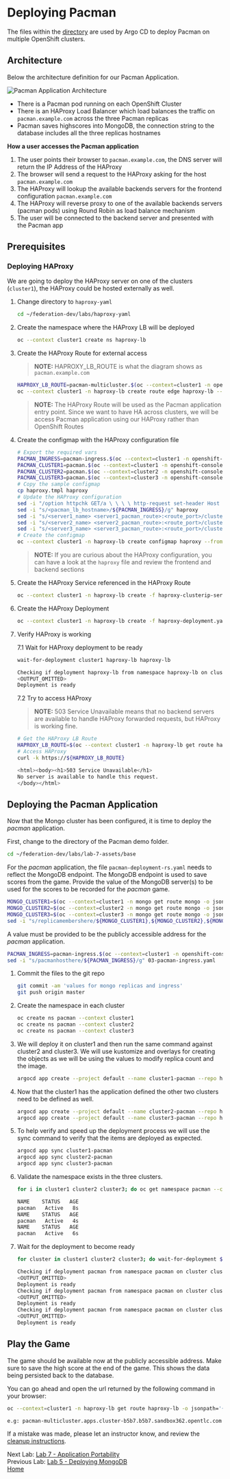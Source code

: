 # Deploying Pacman

The files within the [directory](./lab-7-assets) are used by Argo CD to deploy
Pacman on multiple OpenShift clusters.

## Architecture

Below the architecture definition for our Pacman Application.

![Pacman Application Architecture](./assets/demo-arch.png)

* There is a Pacman pod running on each OpenShift Cluster
* There is an HAProxy Load Balancer which load balances the traffic on 
`pacman.example.com` across the three Pacman replicas
* Pacman saves highscores into MongoDB, the connection string to the database includes
all the three replicas hostnames

**How a user accesses the Pacman application**

1. The user points their browser to `pacman.example.com`, the DNS server will return the IP Address of the HAProxy
2. The browser will send a request to the HAProxy asking for the host `pacman.example.com`
3. The HAProxy will lookup the available backends servers for the frontend configuration `pacman.example.com`
4. The HAProxy will reverse proxy to one of the available backends servers (pacman pods) using Round Robin as load balance mechanism
5. The user will be connected to the backend server and presented with the Pacman app

## Prerequisites

### Deploying HAProxy

We are going to deploy the HAProxy server on one of the clusters (`cluster1`), the HAProxy could be hosted externally as well.

1. Change directory to `haproxy-yaml`

    ```sh
    cd ~/federation-dev/labs/haproxy-yaml
    ```
2. Create the namespace where the HAProxy LB will be deployed
    
    ```sh
    oc --context cluster1 create ns haproxy-lb
    ```
3. Create the HAProxy Route for external access

    > **NOTE:** HAPROXY_LB_ROUTE is what the diagram shows as `pacman.example.com`

    ```sh
    HAPROXY_LB_ROUTE=pacman-multicluster.$(oc --context=cluster1 -n openshift-console get route console -o jsonpath='{.status.ingress[*].host}' | sed "s/.*\(apps.*\)/\1/g")
    oc --context cluster1 -n haproxy-lb create route edge haproxy-lb --service=haproxy-lb-service --port=8080 --insecure-policy=Allow --hostname=${HAPROXY_LB_ROUTE}
    ```
    > **NOTE:** The HAProxy Route will be used as the Pacman application entry point. Since we want to have HA across clusters, we will be access Pacman application using our HAProxy rather than OpenShift Routes
4. Create the configmap with the HAProxy configuration file

    ```sh
    # Export the required vars
    PACMAN_INGRESS=pacman-ingress.$(oc --context=cluster1 -n openshift-console get route console -o jsonpath='{.status.ingress[*].host}' | sed "s/.*\(apps.*\)/\1/g")
    PACMAN_CLUSTER1=pacman.$(oc --context=cluster1 -n openshift-console get route console -o jsonpath='{.status.ingress[*].host}' | sed "s/.*\(apps.*\)/\1/g")
    PACMAN_CLUSTER2=pacman.$(oc --context=cluster2 -n openshift-console get route console -o jsonpath='{.status.ingress[*].host}' | sed "s/.*\(apps.*\)/\1/g")
    PACMAN_CLUSTER3=pacman.$(oc --context=cluster3 -n openshift-console get route console -o jsonpath='{.status.ingress[*].host}' | sed "s/.*\(apps.*\)/\1/g")
    # Copy the sample configmap
    cp haproxy.tmpl haproxy
    # Update the HAProxy configuration
    sed -i "/option httpchk GET/a \ \ \ \ http-request set-header Host ${PACMAN_INGRESS}" haproxy
    sed -i "s/<pacman_lb_hostname>/${PACMAN_INGRESS}/g" haproxy
    sed -i "s/<server1_name> <server1_pacman_route>:<route_port>/cluster1 ${PACMAN_CLUSTER1}:80/g" haproxy
    sed -i "s/<server2_name> <server2_pacman_route>:<route_port>/cluster2 ${PACMAN_CLUSTER2}:80/g" haproxy
    sed -i "s/<server3_name> <server3_pacman_route>:<route_port>/cluster3 ${PACMAN_CLUSTER3}:80/g" haproxy
    # Create the configmap
    oc --context cluster1 -n haproxy-lb create configmap haproxy --from-file=haproxy
    ```
    > **NOTE:** If you are curious about the HAProxy configuration, you can have a look at the `haproxy` file and review the frontend and backend sections
5. Create the HAProxy Service referenced in the HAProxy Route

    ```sh
    oc --context cluster1 -n haproxy-lb create -f haproxy-clusterip-service.yaml
    ```
6. Create the HAProxy Deployment

    ```sh
    oc --context cluster1 -n haproxy-lb create -f haproxy-deployment.yaml
    ```
7. Verify HAProxy is working

    7.1 Wait for HAProxy deployment to be ready

    ```sh
    wait-for-deployment cluster1 haproxy-lb haproxy-lb

    Checking if deployment haproxy-lb from namespace haproxy-lb on cluster cluster1 is ready
    <OUTPUT_OMITTED>
    Deployment is ready
    ```
    7.2 Try to access HAProxy

    > **NOTE:** 503 Service Unavailable means that no backend servers are available to handle HAProxy forwarded requests, but HAProxy is working fine.
    
    ```sh
    # Get the HAProxy LB Route
    HAPROXY_LB_ROUTE=$(oc --context cluster1 -n haproxy-lb get route haproxy-lb -o jsonpath='{.status.ingress[*].host}')
    # Access HAProxy
    curl -k https://${HAPROXY_LB_ROUTE}

    <html><body><h1>503 Service Unavailable</h1>
    No server is available to handle this request.
    </body></html>
    ```

## Deploying the Pacman Application

Now that the Mongo cluster has been configured, it is time to deploy the *pacman* application.

First, change to the directory of the Pacman demo folder.
~~~sh
cd ~/federation-dev/labs/lab-7-assets/base
~~~

For the *pacman* application, the file `pacman-deployment-rs.yaml` needs to reflect the MongoDB endpoint. The MongoDB endpoint is used to save scores from the game.
Provide the value of the MongoDB server(s) to be used for the scores to be recorded for the *pacman* game.

~~~sh
MONGO_CLUSTER1=$(oc --context=cluster1 -n mongo get route mongo -o jsonpath='{.status.ingress[*].host}')
MONGO_CLUSTER2=$(oc --context=cluster2 -n mongo get route mongo -o jsonpath='{.status.ingress[*].host}')
MONGO_CLUSTER3=$(oc --context=cluster3 -n mongo get route mongo -o jsonpath='{.status.ingress[*].host}')
sed -i "s/replicamembershere/${MONGO_CLUSTER1},${MONGO_CLUSTER2},${MONGO_CLUSTER3}/g" 07-pacman-deployment-rs.yaml
~~~

A value must be provided to be the publicly accessible address for the *pacman* application.
~~~sh
PACMAN_INGRESS=pacman-ingress.$(oc --context=cluster1 -n openshift-console get route console -o jsonpath='{.status.ingress[*].host}' | sed "s/.*\(apps.*\)/\1/g")
sed -i "s/pacmanhosthere/${PACMAN_INGRESS}/g" 03-pacman-ingress.yaml
~~~

1. Commit the files to the git repo

    ~~~sh
    git commit -am 'values for mongo replicas and ingress'
    git push origin master
    ~~~

2. Create the namespace in each cluster
   ~~~sh
   oc create ns pacman --context cluster1
   oc create ns pacman --context cluster2
   oc create ns pacman --context cluster3
   ~~~

3. We will deploy it on cluster1 and then run the same command against cluster2 and cluster3. We will use kustomize and overlays for creating the objects as we will be using the values to modify replica count and the image.

    ~~~sh
    argocd app create --project default --name cluster1-pacman --repo http://$(oc --context cluster1 -n gogs get route gogs -o jsonpath='{.spec.host}')/student/federation-dev.git --path lab-7-assets/overlays/cluster1 --dest-server $(argocd cluster list | grep cluster1 | awk '{print $1}') --dest-namespace pacman  --revision master  --sync-policy automated
    ~~~

4. Now that the cluster1 has the application defined the other two clusters need to be defined as well.
    ~~~sh
    argocd app create --project default --name cluster2-pacman --repo http://$(oc --context cluster1 -n gogs get route gogs -o jsonpath='{.spec.host}')/student/federation-dev.git --path lab-7-assets/overlays/cluster2 --dest-server $(argocd cluster list | grep cluster2 | awk '{print $1}')  --dest-namespace pacman  --revision master  --sync-policy automated
    argocd app create --project default --name cluster3-pacman --repo http://$(oc --context cluster1 -n gogs get route gogs -o jsonpath='{.spec.host}')/student/federation-dev.git --path lab-7-assets/overlays/cluster3 --dest-server $(argocd cluster list | grep cluster3 | awk '{print $1}') --dest-namespace pacman  --revision master  --sync-policy automated
    ~~~

5. To help verify and speed up the deployment process we will use the sync command to verify that the items are deployed as expected.

    ~~~sh
    argocd app sync cluster1-pacman
    argocd app sync cluster2-pacman
    argocd app sync cluster3-pacman
    ~~~


6. Validate the namespace exists in the three clusters.
    ~~~sh
    for i in cluster1 cluster2 cluster3; do oc get namespace pacman --context $i; done

    NAME    STATUS   AGE
    pacman   Active   8s
    NAME    STATUS   AGE
    pacman   Active   4s
    NAME    STATUS   AGE
    pacman   Active   6s
    ~~~
 

7. Wait for the deployment to become ready

    ~~~sh
    for cluster in cluster1 cluster2 cluster3; do wait-for-deployment $cluster pacman pacman;done

    Checking if deployment pacman from namespace pacman on cluster cluster1 is ready
    <OUTPUT_OMITTED>
    Deployment is ready
    Checking if deployment pacman from namespace pacman on cluster cluster2 is ready
    <OUTPUT_OMITTED>
    Deployment is ready
    Checking if deployment pacman from namespace pacman on cluster cluster3 is ready
    <OUTPUT_OMITTED>
    Deployment is ready
    ~~~

## Play the Game
The game should be available now at the publicly accessible address. Make sure to save the high score at the end of the game. This shows the data being persisted back to the database.

You can go ahead and open the url returned by the following command in your browser:

~~~sh
oc --context=cluster1 -n haproxy-lb get route haproxy-lb -o jsonpath='{.status.ingress[*].host}'

e.g: pacman-multicluster.apps.cluster-b5b7.b5b7.sandbox362.opentlc.com
~~~

If a mistake was made, please let an instructor know, and review the [cleanup instructions](./cleanup-instructions.md).

Next Lab: [Lab 7 - Application Portability ](./7.md)<br>
Previous Lab: [Lab 5 - Deploying MongoDB](./5.md)<br>
[Home](./README.md)
